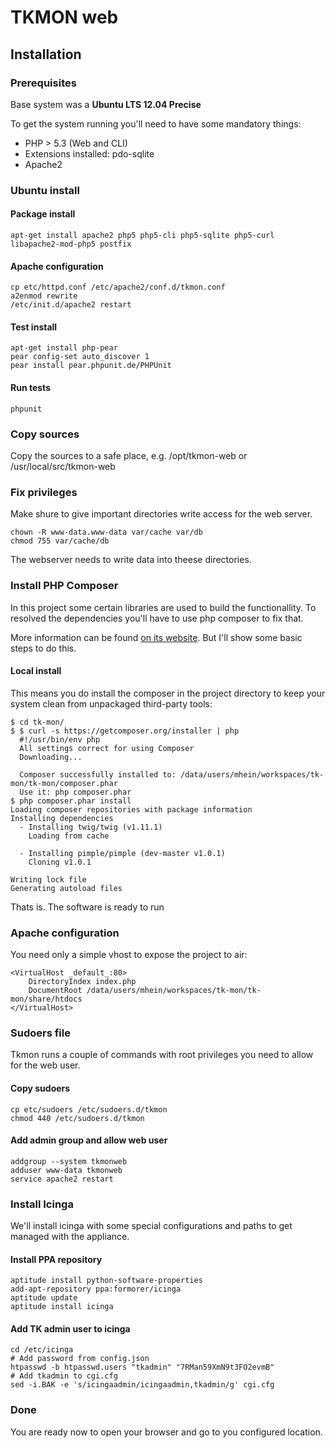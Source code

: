 TKMON web
=========

Installation
------------

### Prerequisites

Base system was a **Ubuntu LTS 12.04 Precise**

To get the system running you'll need to have some mandatory things:

* PHP > 5.3 (Web and CLI)
* Extensions installed: pdo-sqlite
* Apache2

### Ubuntu install

#### Package install

    apt-get install apache2 php5 php5-cli php5-sqlite php5-curl libapache2-mod-php5 postfix

#### Apache configuration

    cp etc/httpd.conf /etc/apache2/conf.d/tkmon.conf
    a2enmod rewrite
    /etc/init.d/apache2 restart

#### Test install

    apt-get install php-pear
    pear config-set auto_discover 1
    pear install pear.phpunit.de/PHPUnit

#### Run tests

    phpunit

### Copy sources

Copy the sources to a safe place, e.g. /opt/tkmon-web or /usr/local/src/tkmon-web

### Fix privileges

Make shure to give important directories write access for the web server.

    chown -R www-data.www-data var/cache var/db
    chmod 755 var/cache/db

The webserver needs to write data into theese directories.

### Install PHP Composer

In this project some certain libraries are used to build the functionallity. To
resolved the dependencies you'll have to use php composer to fix that.

More information can be found [on its website](http://getcomposer.org/). But I'll show
some basic steps to do this.

#### Local install

This means you do install the composer in the project directory to keep your
system clean from unpackaged third-party tools:

    $ cd tk-mon/
    $ $ curl -s https://getcomposer.org/installer | php
      #!/usr/bin/env php
      All settings correct for using Composer
      Downloading...

      Composer successfully installed to: /data/users/mhein/workspaces/tk-mon/tk-mon/composer.phar
      Use it: php composer.phar
    $ php composer.phar install
    Loading composer repositories with package information
    Installing dependencies
      - Installing twig/twig (v1.11.1)
        Loading from cache

      - Installing pimple/pimple (dev-master v1.0.1)
        Cloning v1.0.1

    Writing lock file
    Generating autoload files

Thats is. The software is ready to run

### Apache configuration

You need only a simple vhost to expose the project to air:

    <VirtualHost _default_:80>
        DirectoryIndex index.php
        DocumentRoot /data/users/mhein/workspaces/tk-mon/tk-mon/share/htdocs
    </VirtualHost>

### Sudoers file

Tkmon runs a couple of commands with root privileges you need to allow for the web user.

#### Copy sudoers

    cp etc/sudoers /etc/sudoers.d/tkmon
    chmod 440 /etc/sudoers.d/tkmon

#### Add admin group and allow web user

    addgroup --system tkmonweb
    adduser www-data tkmonweb
    service apache2 restart

### Install Icinga

We'll install icinga with some special configurations and paths to get managed
with the appliance.

#### Install PPA repository

    aptitude install python-software-properties
    add-apt-repository ppa:formorer/icinga
    aptitude update
    aptitude install icinga

#### Add TK admin user to icinga

    cd /etc/icinga
    # Add password from config.json
    htpasswd -b htpasswd.users "tkadmin" "7RMan59XmN9t3FO2evmB"
    # Add tkadmin to cgi.cfg
    sed -i.BAK -e 's/icingaadmin/icingaadmin,tkadmin/g' cgi.cfg


### Done

You are ready now to open your browser and go to you configured location.